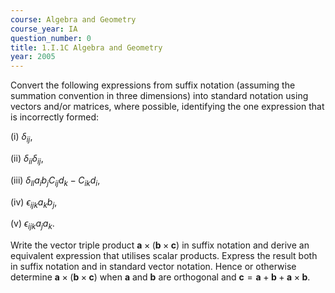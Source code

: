 ```yaml
---
course: Algebra and Geometry
course_year: IA
question_number: 0
title: 1.I.1C Algebra and Geometry
year: 2005
---
```



Convert the following expressions from suffix notation (assuming the summation convention in three dimensions) into standard notation using vectors and/or matrices, where possible, identifying the one expression that is incorrectly formed:

(i) $\delta_{i j}$,

(ii) $\delta_{i i} \delta_{i j}$,

(iii) $\delta_{l l} a_{i} b_{j} C_{i j} d_{k}-C_{i k} d_{i}$,

(iv) $\epsilon_{i j k} a_{k} b_{j}$,

(v) $\epsilon_{i j k} a_{j} a_{k}$.

Write the vector triple product $\mathbf{a} \times(\mathbf{b} \times \mathbf{c})$ in suffix notation and derive an equivalent expression that utilises scalar products. Express the result both in suffix notation and in standard vector notation. Hence or otherwise determine $\mathbf{a} \times(\mathbf{b} \times \mathbf{c})$ when $\mathbf{a}$ and $\mathbf{b}$ are orthogonal and $\mathbf{c}=\mathbf{a}+\mathbf{b}+\mathbf{a} \times \mathbf{b}$.